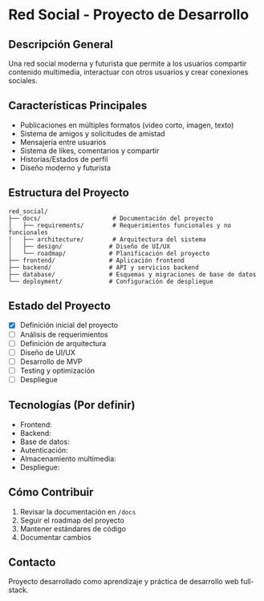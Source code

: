 # Red Social - Proyecto de Desarrollo

## Descripción General
Una red social moderna y futurista que permite a los usuarios compartir contenido multimedia, interactuar con otros usuarios y crear conexiones sociales.

## Características Principales
- Publicaciones en múltiples formatos (video corto, imagen, texto)
- Sistema de amigos y solicitudes de amistad
- Mensajería entre usuarios
- Sistema de likes, comentarios y compartir
- Historias/Estados de perfil
- Diseño moderno y futurista

## Estructura del Proyecto
```
red_social/
├── docs/                    # Documentación del proyecto
│   ├── requirements/        # Requerimientos funcionales y no funcionales
│   ├── architecture/        # Arquitectura del sistema
│   ├── design/             # Diseño de UI/UX
│   └── roadmap/            # Planificación del proyecto
├── frontend/               # Aplicación frontend
├── backend/                # API y servicios backend
├── database/               # Esquemas y migraciones de base de datos
└── deployment/             # Configuración de despliegue
```

## Estado del Proyecto
- [x] Definición inicial del proyecto
- [ ] Análisis de requerimientos
- [ ] Definición de arquitectura
- [ ] Diseño de UI/UX
- [ ] Desarrollo de MVP
- [ ] Testing y optimización
- [ ] Despliegue

## Tecnologías (Por definir)
- Frontend: 
- Backend: 
- Base de datos: 
- Autenticación: 
- Almacenamiento multimedia: 
- Despliegue: 

## Cómo Contribuir
1. Revisar la documentación en `/docs`
2. Seguir el roadmap del proyecto
3. Mantener estándares de código
4. Documentar cambios

## Contacto
Proyecto desarrollado como aprendizaje y práctica de desarrollo web full-stack. 